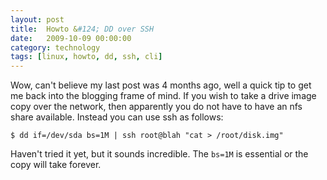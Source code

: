 ```yaml
---
layout: post
title:  Howto &#124; DD over SSH
date:   2009-10-09 00:00:00
category: technology
tags: [linux, howto, dd, ssh, cli]
---
```


Wow, can't believe my last post was 4 months ago, well a quick tip to get me back into the blogging frame of mind.  If you wish to take a drive image copy over the network, then apparently you do not have to have an nfs share available.  Instead you can use ssh as follows:

    $ dd if=/dev/sda bs=1M | ssh root@blah "cat > /root/disk.img"

<!--more-->

Haven't tried it yet, but it sounds incredible.  The `bs=1M` is essential or the copy will take forever.
